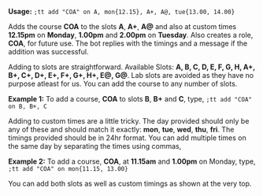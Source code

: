 **Usage:** `;tt add "COA" on A, mon{12.15}, A+, A@, tue{13.00, 14.00}`

Adds the course **COA** to the slots **A**, **A+**, **A@** and also at custom times **12.15pm** on **Monday**, **1.00pm** and **2.00pm** on **Tuesday**. Also creates a role, **COA**, for future use. The bot replies with the timings and a message if the addition was successful.

Adding to slots are straightforward. Available Slots: **A, B, C, D, E, F, G, H, A+, B+, C+, D+, E+, F+, G+, H+, E@, G@**. Lab slots are avoided as they have no purpose atleast for us. You can add the course to any number of slots.

**Example 1:** To add a course, **COA** to slots **B**, **B+** and **C**, type,
`;tt add "COA" on B, B+, C`

Adding to custom times are a little tricky. The day provided should only be any of these and should match it exactly: **mon**, **tue**, **wed**, **thu**, **fri**. The timings provided should be in 24hr format. You can add multiple times on the same day by separating the times using commas,

**Example 2:** To add a course, **COA**, at **11.15am** and **1.00pm** on Monday, type,
`;tt add "COA" on mon{11.15, 13.00}`

You can add both slots as well as custom timings as shown at the very top.
